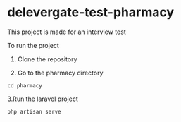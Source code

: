 # delevergate-test-pharmacy
This project is made for an interview test

To run the project

1. Clone the repository

2. Go to the pharmacy directory
 ```
 cd pharmacy
 ```
 
3.Run the laravel project
 ```
 php artisan serve
 ```
